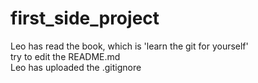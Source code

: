 # first_side_project
Leo has read the book, which is 'learn the git for yourself' <br>
try to edit the README.md <br>
Leo has uploaded the .gitignore 
